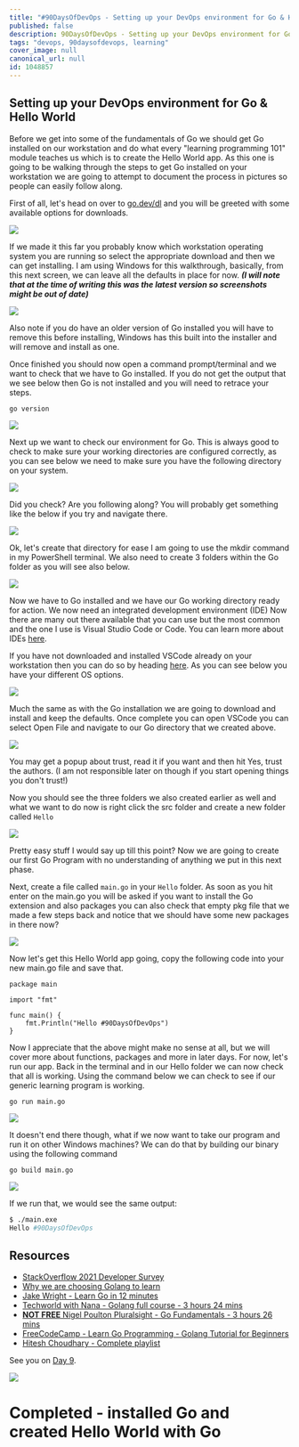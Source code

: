 ```yaml
---
title: "#90DaysOfDevOps - Setting up your DevOps environment for Go & Hello World - Day 8"
published: false
description: 90DaysOfDevOps - Setting up your DevOps environment for Go & Hello World
tags: "devops, 90daysofdevops, learning"
cover_image: null
canonical_url: null
id: 1048857
---
```


## Setting up your DevOps environment for Go & Hello World

Before we get into some of the fundamentals of Go we should get Go installed on our workstation and do what every "learning programming 101" module teaches us which is to create the Hello World app. As this one is going to be walking through the steps to get Go installed on your workstation we are going to attempt to document the process in pictures so people can easily follow along.

First of all, let's head on over to [go.dev/dl](https://go.dev/dl/) and you will be greeted with some available options for downloads.

![](Images/Day8_Go1.png)

If we made it this far you probably know which workstation operating system you are running so select the appropriate download and then we can get installing. I am using Windows for this walkthrough, basically, from this next screen, we can leave all the defaults in place for now. **_(I will note that at the time of writing this was the latest version so screenshots might be out of date)_**

![](Images/Day8_Go2.png)

Also note if you do have an older version of Go installed you will have to remove this before installing, Windows has this built into the installer and will remove and install as one.

Once finished you should now open a command prompt/terminal and we want to check that we have to Go installed. If you do not get the output that we see below then Go is not installed and you will need to retrace your steps.

`go version`

![](Images/Day8_Go3.png)

Next up we want to check our environment for Go. This is always good to check to make sure your working directories are configured correctly, as you can see below we need to make sure you have the following directory on your system.

![](Images/Day8_Go4.png)

Did you check? Are you following along? You will probably get something like the below if you try and navigate there.

![](Images/Day8_Go5.png)

Ok, let's create that directory for ease I am going to use the mkdir command in my PowerShell terminal. We also need to create 3 folders within the Go folder as you will see also below.

![](Images/Day8_Go6.png)

Now we have to Go installed and we have our Go working directory ready for action. We now need an integrated development environment (IDE) Now there are many out there available that you can use but the most common and the one I use is Visual Studio Code or Code. You can learn more about IDEs [here](https://www.youtube.com/watch?v=vUn5akOlFXQ).

If you have not downloaded and installed VSCode already on your workstation then you can do so by heading [here](https://code.visualstudio.com/download). As you can see below you have your different OS options.

![](Images/Day8_Go7.png)

Much the same as with the Go installation we are going to download and install and keep the defaults. Once complete you can open VSCode you can select Open File and navigate to our Go directory that we created above.

![](Images/Day8_Go8.png)

You may get a popup about trust, read it if you want and then hit Yes, trust the authors. (I am not responsible later on though if you start opening things you don't trust!)

Now you should see the three folders we also created earlier as well and what we want to do now is right click the src folder and create a new folder called `Hello`

![](Images/Day8_Go9.png)

Pretty easy stuff I would say up till this point? Now we are going to create our first Go Program with no understanding of anything we put in this next phase.

Next, create a file called `main.go` in your `Hello` folder. As soon as you hit enter on the main.go you will be asked if you want to install the Go extension and also packages you can also check that empty pkg file that we made a few steps back and notice that we should have some new packages in there now?

![](Images/Day8_Go10.png)

Now let's get this Hello World app going, copy the following code into your new main.go file and save that.

```
package main

import "fmt"

func main() {
    fmt.Println("Hello #90DaysOfDevOps")
}
```

Now I appreciate that the above might make no sense at all, but we will cover more about functions, packages and more in later days. For now, let's run our app. Back in the terminal and in our Hello folder we can now check that all is working. Using the command below we can check to see if our generic learning program is working.

```
go run main.go
```

![](Images/Day8_Go11.png)

It doesn't end there though, what if we now want to take our program and run it on other Windows machines? We can do that by building our binary using the following command

```
go build main.go
```

![](Images/Day8_Go12.png)

If we run that, we would see the same output:

```bash
$ ./main.exe
Hello #90DaysOfDevOps
```

## Resources

- [StackOverflow 2021 Developer Survey](https://insights.stackoverflow.com/survey/2021)
- [Why we are choosing Golang to learn](https://www.youtube.com/watch?v=7pLqIIAqZD4&t=9s)
- [Jake Wright - Learn Go in 12 minutes](https://www.youtube.com/watch?v=C8LgvuEBraI&t=312s)
- [Techworld with Nana - Golang full course - 3 hours 24 mins](https://www.youtube.com/watch?v=yyUHQIec83I)
- [**NOT FREE** Nigel Poulton Pluralsight - Go Fundamentals - 3 hours 26 mins](https://www.pluralsight.com/courses/go-fundamentals)
- [FreeCodeCamp - Learn Go Programming - Golang Tutorial for Beginners](https://www.youtube.com/watch?v=YS4e4q9oBaU&t=1025s)
- [Hitesh Choudhary - Complete playlist](https://www.youtube.com/playlist?list=PLRAV69dS1uWSR89FRQGZ6q9BR2b44Tr9N)

See you on [Day 9](day09.md).

![](Images/Day8_Go13.png)

# Completed - installed Go and created Hello World with Go
